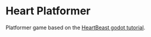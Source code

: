 # Heart Platformer

Platformer game based on the [HeartBeast godot tutorial](https://www.youtube.com/watch?v=M8-JVjtJlIQ).
